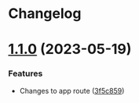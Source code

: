 # Changelog



# [1.1.0](https://github.com/KevinFernandoNT/semantic-versioning/compare/v1.0.0...v1.1.0) (2023-05-19)


### Features

* Changes to app route ([3f5c859](https://github.com/KevinFernandoNT/semantic-versioning/commit/3f5c859d70a2613fecbf5aa8bf1276d71160279f))
